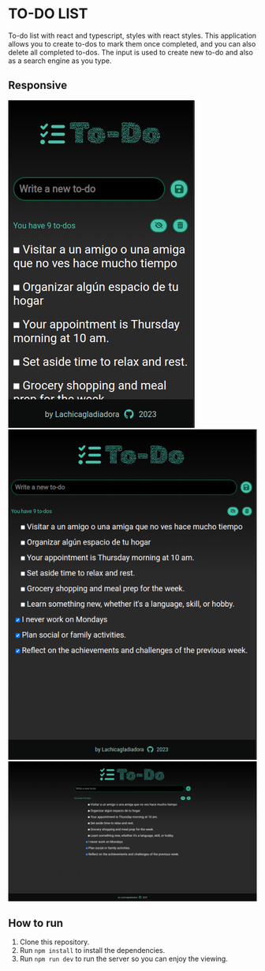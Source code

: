 # TO-DO LIST

To-do list with react and typescript, styles with react styles.
This application allows you to create to-dos to mark them once completed, and you can also delete all completed to-dos.
The input is used to create new to-do and also as a search engine as you type.

## Responsive

![mobile](./public/mobile.png)
![tablet](./public/tablet.png)
![desktop](./public/desktop.png)

## How to run

1. Clone this repository.
2. Run `npm install` to install the dependencies.
3. Run `npm run dev` to run the server so you can enjoy the viewing.
